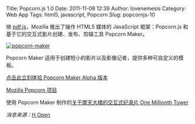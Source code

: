 Title: Popcorn.js 1.0
Date: 2011-11-08 12:39
Author: lovenemesis
Category: Web App
Tags: html5, javascript, Popcorn
Slug: popcornjs-10

继 [pdf.js](http://linuxtoy.org/archives/pdfjs-10.html)，Mozilla
推出了操作 HTML5 媒体的 JavaScript 框架：Popcorn.js
和基于它的交互式影片创建、发布、剪辑工具 Popcorn Maker。

[![](http://linuxtoy.org/img/2011/11/popcorn-maker.png "popcorn-maker")](http://linuxtoy.org/img/2011/11/popcorn-maker.png)

Popcorn Maker 适用于创建短小的影片以及影像记者，提供多种可自定义的模板。

[点击此立刻体验 Popcorn Maker Alpha
版本](http://mozillapopcorn.org/popcorn-maker/)

[Mozilla Popcorn 项目](http://mozillapopcorn.org/)

使用 Popcorn Maker 制作的[关于摩天大楼的交互式纪录片 One Millionth
Tower](http://www.wired.com/underwire/2011/11/one-millionth-tower/)

*消息来源：*[H
Open](http://www.h-online.com/open/news/item/Popcorn-js-1-0-Mozilla-s-new-HTML5-media-toolkit-1374505.html)
